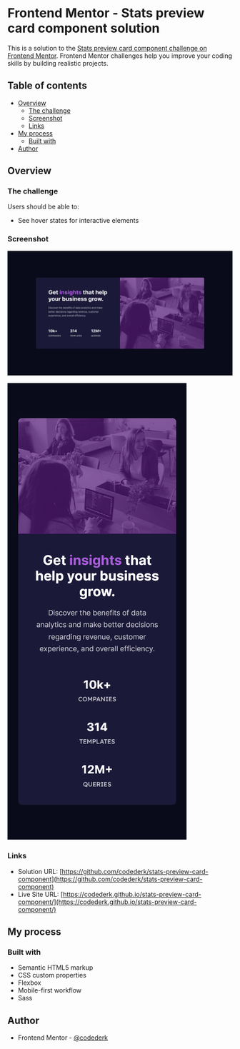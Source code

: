 # Frontend Mentor - Stats preview card component solution

This is a solution to the [Stats preview card component challenge on Frontend Mentor](https://www.frontendmentor.io/challenges/stats-preview-card-component-8JqbgoU62). Frontend Mentor challenges help you improve your coding skills by building realistic projects.

## Table of contents

- [Overview](#overview)
  - [The challenge](#the-challenge)
  - [Screenshot](#screenshot)
  - [Links](#links)
- [My process](#my-process)
  - [Built with](#built-with)
- [Author](#author)

## Overview

### The challenge

Users should be able to:

- See hover states for interactive elements

### Screenshot

![](./screenshot/Screenshot%20Desktop%20Frontend%20Mentor%20Stats%20preview%20card%20component.png)

![](./screenshot/Screenshot%20Mobile%20Frontend%20Mentor%20Stats%20preview%20card%20component.png)

### Links

- Solution URL: [https://github.com/codederk/stats-preview-card-component](https://github.com/codederk/stats-preview-card-component)
- Live Site URL: [https://codederk.github.io/stats-preview-card-component/](https://codederk.github.io/stats-preview-card-component/)

## My process

### Built with

- Semantic HTML5 markup
- CSS custom properties
- Flexbox
- Mobile-first workflow
- Sass

## Author

- Frontend Mentor - [@codederk](https://www.frontendmentor.io/profile/codederk)
